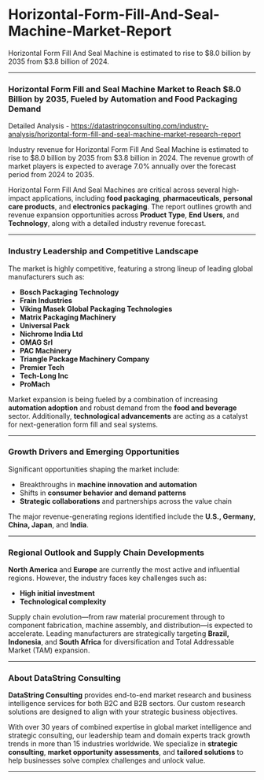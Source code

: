 # Horizontal-Form-Fill-And-Seal-Machine-Market-Report
Horizontal Form Fill And Seal Machine is estimated to rise to $8.0 billion by 2035 from $3.8 billion of 2024.

---

### **Horizontal Form Fill and Seal Machine Market to Reach \$8.0 Billion by 2035, Fueled by Automation and Food Packaging Demand**

Detailed Analysis - https://datastringconsulting.com/industry-analysis/horizontal-form-fill-and-seal-machine-market-research-report

Industry revenue for Horizontal Form Fill And Seal Machine is estimated to rise to \$8.0 billion by 2035 from \$3.8 billion in 2024. The revenue growth of market players is expected to average 7.0% annually over the forecast period from 2024 to 2035.

Horizontal Form Fill And Seal Machines are critical across several high-impact applications, including **food packaging**, **pharmaceuticals**, **personal care products**, and **electronics packaging**. The report outlines growth and revenue expansion opportunities across **Product Type**, **End Users**, and **Technology**, along with a detailed industry revenue forecast.

---

### **Industry Leadership and Competitive Landscape**

The market is highly competitive, featuring a strong lineup of leading global manufacturers such as:

* **Bosch Packaging Technology**
* **Frain Industries**
* **Viking Masek Global Packaging Technologies**
* **Matrix Packaging Machinery**
* **Universal Pack**
* **Nichrome India Ltd**
* **OMAG Srl**
* **PAC Machinery**
* **Triangle Package Machinery Company**
* **Premier Tech**
* **Tech-Long Inc**
* **ProMach**

Market expansion is being fueled by a combination of increasing **automation adoption** and robust demand from the **food and beverage** sector. Additionally, **technological advancements** are acting as a catalyst for next-generation form fill and seal systems.

---

### **Growth Drivers and Emerging Opportunities**

Significant opportunities shaping the market include:

* Breakthroughs in **machine innovation and automation**
* Shifts in **consumer behavior and demand patterns**
* **Strategic collaborations** and partnerships across the value chain

The major revenue-generating regions identified include the **U.S., Germany, China, Japan**, and **India**.

---

### **Regional Outlook and Supply Chain Developments**

**North America** and **Europe** are currently the most active and influential regions. However, the industry faces key challenges such as:

* **High initial investment**
* **Technological complexity**

Supply chain evolution—from raw material procurement through to component fabrication, machine assembly, and distribution—is expected to accelerate. Leading manufacturers are strategically targeting **Brazil, Indonesia**, and **South Africa** for diversification and Total Addressable Market (TAM) expansion.

---

### **About DataString Consulting**

**DataString Consulting** provides end-to-end market research and business intelligence services for both B2C and B2B sectors. Our custom research solutions are designed to align with your strategic business objectives.

With over 30 years of combined expertise in global market intelligence and strategic consulting, our leadership team and domain experts track growth trends in more than 15 industries worldwide. We specialize in **strategic consulting**, **market opportunity assessments**, and **tailored solutions** to help businesses solve complex challenges and unlock value.

---
